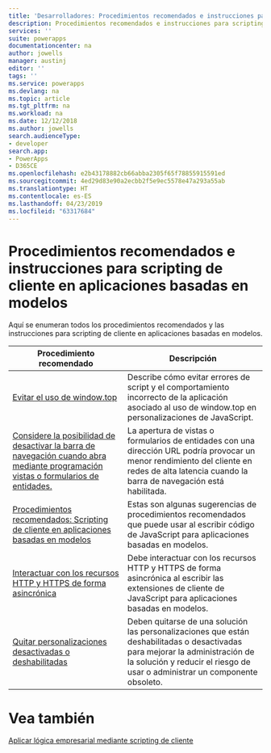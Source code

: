 ```yaml
---
title: 'Desarrolladores: Procedimientos recomendados e instrucciones para scripting de cliente en aplicaciones basadas en modelos | Microsoft Docs'
description: Procedimientos recomendados e instrucciones para scripting de cliente dirigidos a desarrolladores de aplicaciones basadas en modelos en PowerApps.
services: ''
suite: powerapps
documentationcenter: na
author: jowells
manager: austinj
editor: ''
tags: ''
ms.service: powerapps
ms.devlang: na
ms.topic: article
ms.tgt_pltfrm: na
ms.workload: na
ms.date: 12/12/2018
ms.author: jowells
search.audienceType:
- developer
search.app:
- PowerApps
- D365CE
ms.openlocfilehash: e2b43178882cb66abba2305f65f78855915591ed
ms.sourcegitcommit: 4ed29d83e90a2ecbb2f5e9ec5578e47a293a55ab
ms.translationtype: HT
ms.contentlocale: es-ES
ms.lasthandoff: 04/23/2019
ms.locfileid: "63317684"
---
```

# <a name="best-practices-and-guidance-of-client-side-scripting-for-model-driven-apps"></a>Procedimientos recomendados e instrucciones para scripting de cliente en aplicaciones basadas en modelos

Aquí se enumeran todos los procedimientos recomendados y las instrucciones para scripting de cliente en aplicaciones basadas en modelos.

|Procedimiento recomendado  |Descripción  |
|---------|---------|
|[Evitar el uso de window.top](avoid-window-top.md)     |Describe cómo evitar errores de script y el comportamiento incorrecto de la aplicación asociado al uso de window.top en personalizaciones de JavaScript.         |
|[Considere la posibilidad de desactivar la barra de navegación cuando abra mediante programación vistas o formularios de entidades.](consider-disabling-navbar-programmatically-opening-entity-forms-views.md)|La apertura de vistas o formularios de entidades con una dirección URL podría provocar un menor rendimiento del cliente en redes de alta latencia cuando la barra de navegación está habilitada.|
|[Procedimientos recomendados: Scripting de cliente en aplicaciones basadas en modelos](../../clientapi/client-scripting-best-practices.md)     |Estas son algunas sugerencias de procedimientos recomendados que puede usar al escribir código de JavaScript para aplicaciones basadas en modelos.         |
|[Interactuar con los recursos HTTP y HTTPS de forma asincrónica](interact-http-https-resources-asynchronously.md)     |Debe interactuar con los recursos HTTP y HTTPS de forma asincrónica al escribir las extensiones de cliente de JavaScript para aplicaciones basadas en modelos.         |
|[Quitar personalizaciones desactivadas o deshabilitadas](remove-deactivated-disabled-configurations.md)     |Deben quitarse de una solución las personalizaciones que están deshabilitadas o desactivadas para mejorar la administración de la solución y reducir el riesgo de usar o administrar un componente obsoleto.         |

# <a name="see-also"></a>Vea también
[Aplicar lógica empresarial mediante scripting de cliente](../../client-scripting.md) <br />
 